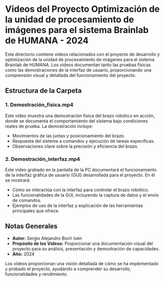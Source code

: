 # Videos del Proyecto Optimización de la unidad de procesamiento de imágenes para el sistema Brainlab de HUMANA - 2024

Este directorio contiene videos relacionados con el proyecto de desarrollo y optimización de la unidad de procesamiento de imágenes para el sistema Brainlab de HUMANA. Los videos documentan tanto las pruebas físicas como las demostraciones de la interfaz de usuario, proporcionando una comprensión visual y detallada del funcionamiento del proyecto.

## Estructura de la Carpeta

### 1. Demostración_física.mp4
Este video muestra una demostración física del brazo robótico en acción, donde se documenta el comportamiento del sistema bajo condiciones reales de prueba. La demostración incluye:
- Movimientos de las juntas y posicionamiento del brazo.
- Respuesta del sistema a comandos y ejecución de tareas específicas.
- Observaciones clave sobre la precisión y eficiencia del brazo.

### 2. Demostración_interfaz.mp4
Este video grabado en la pantalla de la PC documentará el funcionamiento de la interfaz gráfica de usuario (GUI) desarrollada para el proyecto. En él se mostrará:
- Cómo se interactúa con la interfaz para controlar el brazo robótico.
- Las funcionalidades de la GUI, incluyendo la captura de datos y el envío de comandos.
- Ejemplos de uso de la interfaz y explicación de las herramientas principales que ofrece.

## Notas Generales
- **Autor:** Sergio Alejandro Boch Ixén
- **Propósito de los Videos:** Proporcionar una documentación visual del proyecto para su análisis, presentación y demostración de capacidades.
- **Año:** 2024

Los videos proporcionan una visión detallada de cómo se ha implementado y probado el proyecto, ayudando a comprender su desarrollo, funcionalidades y rendimiento.
